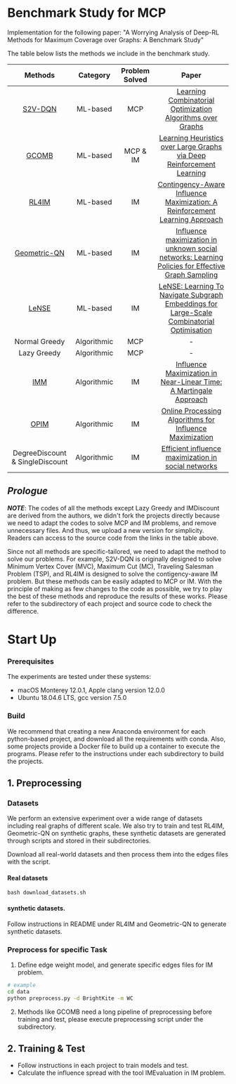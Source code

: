 # Benchmark Study for MCP
Implementation for the following paper: "A Worrying Analysis of Deep-RL Methods for Maximum Coverage over Graphs: A Benchmark Study"

The table below lists the methods we include in the benchmark study.


| Methods | Category | Problem Solved | Paper |
|:-:|:-:|:-:|:-:|
|[S2V-DQN][s2v]| ML-based | MCP | [Learning Combinatorial Optimization Algorithms over Graphs](https://arxiv.org/abs/1704.01665)|
|[GCOMB][gcomb]| ML-based | MCP & IM | [Learning Heuristics over Large Graphs via Deep Reinforcement Learning](https://arxiv.org/abs/1903.03332)|
|[RL4IM][rl4im]| ML-based | IM | [Contingency-Aware Influence Maximization: A Reinforcement Learning Approach](https://arxiv.org/abs/2106.07039)|
|[Geometric-QN][gqn]| ML-based | IM | [Influence maximization in unknown social networks: Learning Policies for Effective Graph Sampling](https://arxiv.org/abs/1907.11625)|
|[LeNSE][LeNSE]| ML-based | IM | [LeNSE: Learning To Navigate Subgraph Embeddings for Large-Scale Combinatorial Optimisation](https://arxiv.org/abs/2205.10106)|
| Normal Greedy | Algorithmic | MCP | - |
| Lazy Greedy | Algorithmic | MCP | - |
| [IMM][imm] | Algorithmic | IM | [Influence Maximization in Near-Linear Time: A Martingale Approach](https://doi.org/10.1145/2723372.2723734) |
| [OPIM][opim] | Algorithmic | IM |[Online Processing Algorithms for Influence Maximization](https://dl.acm.org/doi/pdf/10.1145/3183713.3183749)|
| DegreeDiscount & SingleDiscount | Algorithmic | IM | [Efficient influence maximization in social networks](https://dl.acm.org/doi/10.1145/1557019.1557047)|

[s2v]: https://github.com/Hanjun-Dai/graph_comb_opt
[gcomb]: https://github.com/idea-iitd/GCOMB
[rl4im]: https://github.com/Haipeng-Chen/RL4IM-Contingency
[gqn]: https://github.com/kage08/graph_sample_rl
[LeNSE]: https://github.com/davidireland3/LeNSE
[imm]: https://sourceforge.net/projects/im-imm/
[opim]: https://github.com/tangj90/OPIM


## *Prologue*
***NOTE***: The codes of all the methods except Lazy Greedy and IMDiscount are derived from the authors, we didn't fork the projects directly because we need to adapt the codes to solve MCP and IM problems, and remove unnecessary files. And thus, we upload a new version for simplicity. Readers can access to the source code from the links in the table above.

Since not all methods are specific-tailored, we need to adapt the method to solve our problems. For example, S2V-DQN is originally designed to solve Minimum Vertex Cover (MVC), Maximum Cut (MC), Traveling Salesman Problem (TSP), and RL4IM is designed to solve the contigency-aware IM problem. But these methods can be easily adapted to MCP or IM.
With the principle of making as few changes to the code as possible, we try to play the best of these methods and reproduce the results of these works.
Please refer to the subdirectory of each project and source code to check the difference.

# Start Up
### Prerequisites
The experiments are tested under these systems:
* macOS Monterey 12.0.1, Apple clang version 12.0.0
* Ubuntu 18.04.6 LTS, gcc version 7.5.0

### Build
We recommend that creating a new Anaconda environment for each python-based project, and download all the requirements with conda. Also, some projects provide a Docker file to build up a container to execute the programs.
Please refer to the instructions under each subdirectory to build the projects.
## 1. Preprocessing
### Datasets
We perform an extensive experiment over a wide range of datasets including real graphs of different scale. We also try to train and test RL4IM, Geometric-QN on synthetic graphs, these synthetic datasets are generated through scripts and stored in their subdirectories.

Download all real-world datasets and then process them into the edges files with the script. 

#### Real datasets
```
bash download_datasets.sh
```
#### synthetic datasets.
Follow instructions in README under RL4IM and Geometric-QN to generate synthetic datasets.

### Preprocess for specific Task
1. Define edge weight model, and generate specific edges files for IM problem.
```sh
# example
cd data
python preprocess.py -d BrightKite -m WC
```
2. Methods like GCOMB need a long pipeline of preprocessing before training and test, please execute preprocessing script under the subdirectory.

## 2. Training & Test
* Follow instructions in each project to train models and test.
* Calculate the influence spread with the tool IMEvaluation in IM problem.


